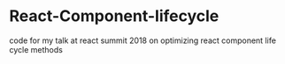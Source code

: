 # React-Component-lifecycle
code for my talk at react summit 2018 on optimizing react component life cycle methods
